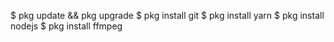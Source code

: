 $ pkg update && pkg upgrade
$ pkg install git
$ pkg install yarn
$ pkg install nodejs
$ pkg install ffmpeg



